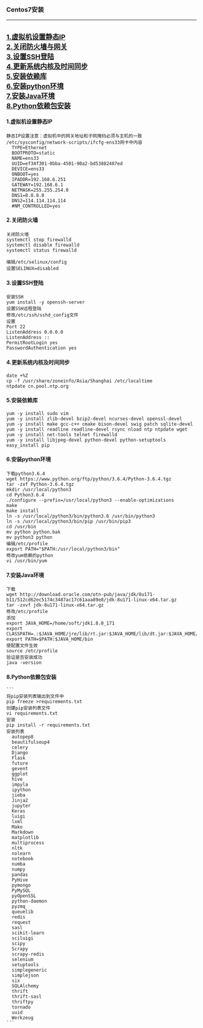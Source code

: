 ### Centos7安装
---
<font size=4>[1.虚拟机设置静态IP](#1)</font><br>
<font size=4>[2.关闭防火墙与网关](#2)</font><br>
<font size=4>[3.设置SSH登陆](#3)</font><br>
<font size=4>[4.更新系统内核及时间同步](#4)</font><br>
<font size=4>[5.安装依赖库](#5)</font><br>
<font size=4>[6.安装python环境](#6)</font><br>
<font size=4>[7.安装Java环境](#7)</font><br>
<font size=4>[8.Python依赖包安装](#8)</font><br>
---

<h4 id="1">1.虚拟机设置静态IP</h4>

  ```
  静态IP设置注意：虚拟机中的网关地址和子网掩码必须与主机的一致
  /etc/sysconfig/network-scripts/ifcfg-ens33网卡中内容
    TYPE=Ethernet
    BOOTPROTO=static
    NAME=ens33
    UUID=ef34f301-0bba-4501-90a2-bd53882487ed
    DEVICE=ens33
    ONBOOT=yes
    IPADDR=192.168.6.251
    GATEWAY=192.168.6.1
    NETMASK=255.255.254.0
    DNS1=8.8.8.8
    DNS2=114.114.114.114
    #NM_CONTROLLED=yes
  ```

<h4 id="2">2.关闭防火墙</h4>

  ```
  关闭防火墙
  systemctl stop firewalld
  systemctl disable firewalld
  systemctl status firewalld

  编辑/etc/selinux/config
  设置SELINUX=disabled
  ```

<h4 id="3">3.设置SSH登陆</h4>

  ```
  安装SSH
  yum install -y openssh-server
  设置SSH远程登陆
  修改/etc/ssh/sshd_config文件
  设置
  Port 22
  ListenAddress 0.0.0.0
  ListenAddress ::
  PermitRootLogin yes
  PasswordAuthentication yes
  ```

<h4 id="4">4.更新系统内核及时间同步</h4>

  ```
  date +%Z
  cp -f /usr/share/zoneinfo/Asia/Shanghai /etc/localtime
  ntpdate cn.pool.ntp.org
  ```

<h4 id="5">5.安装依赖库</h4>

  ```
  yum -y install sudo vim
  yum -y install zlib-devel bzip2-devel ncurses-devel openssl-devel
  yum -y install make gcc-c++ cmake bison-devel swig patch sqlite-devel
  yum -y install readline readline-devel rsync nload ntp ntpdate wget
  yum -y install net-tools telnet firewalld
  yum -y install libjpeg-devel python-devel python-setuptools
  easy_install pip
  ```

<h4 id="6">6.安装python环境</h4>

  ```
  下载python3.6.4
  wget https://www.python.org/ftp/python/3.6.4/Python-3.6.4.tgz
  tar -zxf Python-3.6.4.tgz
  mkdir /usr/local/python3
  cd Python3.6.4
  ./configure --prefix=/usr/local/python3 --enable-optimizations
  make
  make install
  ln -s /usr/local/python3/bin/python3.6 /usr/bin/python3
  ln -s /usr/local/python3/bin/pip /usr/bin/pip3
  cd /usr/bin
  mv python python.bak
  mv python3 python
  编辑/etc/profile
  export PATH="$PATH:/usr/local/python3/bin"
  修改yum依赖的python
  vi /usr/bin/yum
  ```

<h4 id="7">7.安装Java环境</h4>

  ```
  下载
  wget http://download.oracle.com/otn-pub/java/jdk/8u171-b11/512cd62ec5174c3487ac17c61aaa89e8/jdk-8u171-linux-x64.tar.gz
  tar -zxvf jdk-8u171-linux-x64.tar.gz
  修改/etc/profile
  添加
  export JAVA_HOME=/home/soft/jdk1.8.0_171
  export CLASSPATH=.:$JAVA_HOME/jre/lib/rt.jar:$JAVA_HOME/lib/dt.jar:$JAVA_HOME/lib/tools.jar
  export PATH=$PATH:$JAVA_HOME/bin
  使配置文件生效
  source /etc/profile
  验证是否安装成功
  java -version
  ```

  <h4 id="8">8.Python依赖包安装</h4>

    ```
    将pip安装列表输出到文件中
    pip freeze >requirements.txt
    创建pip安装列表文件
    vi requirements.txt
    安装
    pip install -r requirements.txt
    安装列表
      autopep8
      beautifulsoup4
      celery
      Django
      Flask
      future
      gevent
      ggplot
      hive
      impyla
      ipython
      jieba
      Jinja2
      jupyter
      Keras
      luigi
      lxml
      Mako
      Markdown
      matplotlib
      multiprocess
      nltk
      nolearn
      notebook
      numba
      numpy
      pandas
      PyHive
      pymongo
      PyMySQL
      pyOpenSSL
      python-daemon
      pyzmq
      queuelib
      redis
      request
      sasl
      scikit-learn
      sciluigi
      scipy
      Scrapy
      scrapy-redis
      selenium
      setuptools
      simplegeneric
      simplejson
      six
      SQLAlchemy
      thrift
      thrift-sasl
      thriftpy
      tornado
      uuid
      Werkzeug
    ```
